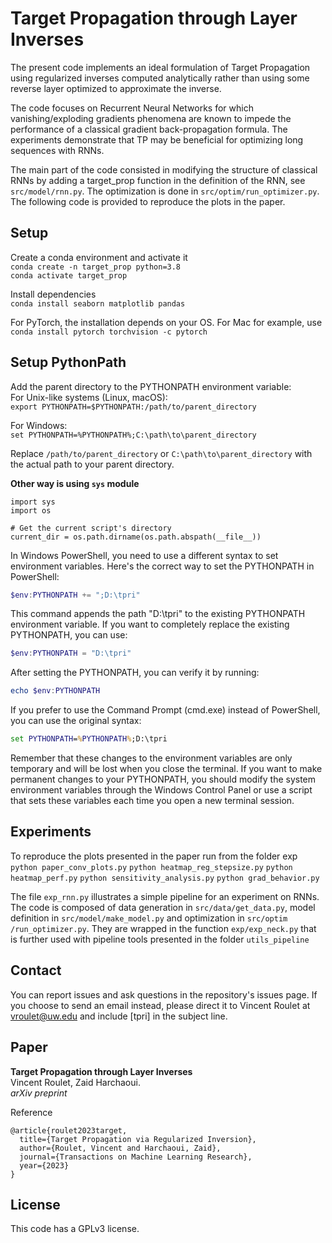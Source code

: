 # Target Propagation through Layer Inverses
The present code implements an ideal formulation of Target Propagation using regularized inverses
computed analytically rather than using some reverse layer optimized to approximate the inverse.

The code focuses on Recurrent Neural Networks for which vanishing/exploding gradients phenomena are known to impede the performance of a classical gradient back-propagation formula. The experiments demonstrate that TP may be beneficial for optimizing long sequences with RNNs.

The main part of the code consisted in modifying the structure of classical RNNs by adding a target_prop function
in the definition of the RNN, see ``src/model/rnn.py``.
The optimization is done in ``src/optim/run_optimizer.py``.
The following code is provided to reproduce the plots in the paper.


## Setup
Create a conda environment and activate it  
``conda create -n target_prop python=3.8``  
``conda activate target_prop``

Install dependencies  
``conda install seaborn matplotlib pandas``

For PyTorch, the installation depends on your OS. For Mac for example, use  
``conda install pytorch torchvision -c pytorch``

## Setup PythonPath
Add the parent directory to the PYTHONPATH environment variable: </br>
For Unix-like systems (Linux, macOS): </br>
`export PYTHONPATH=$PYTHONPATH:/path/to/parent_directory`

For Windows: </br>
`set PYTHONPATH=%PYTHONPATH%;C:\path\to\parent_directory`

Replace `/path/to/parent_directory` or `C:\path\to\parent_directory` with the actual path to your parent directory.

**Other way is using `sys` module** </br>
```
import sys
import os

# Get the current script's directory
current_dir = os.path.dirname(os.path.abspath(__file__))
```

In Windows PowerShell, you need to use a different syntax to set environment variables. Here's the correct way to set the PYTHONPATH in PowerShell:

```powershell
$env:PYTHONPATH += ";D:\tpri"
```

This command appends the path "D:\tpri" to the existing PYTHONPATH environment variable. If you want to completely replace the existing PYTHONPATH, you can use:

```powershell
$env:PYTHONPATH = "D:\tpri"
```

After setting the PYTHONPATH, you can verify it by running:

```powershell
echo $env:PYTHONPATH
```

If you prefer to use the Command Prompt (cmd.exe) instead of PowerShell, you can use the original syntax:

```cmd
set PYTHONPATH=%PYTHONPATH%;D:\tpri
```

Remember that these changes to the environment variables are only temporary and will be lost when you close the terminal. If you want to make permanent changes to your PYTHONPATH, you should modify the system environment variables through the Windows Control Panel or use a script that sets these variables each time you open a new terminal session.

## Experiments
To reproduce the plots presented in the paper run from the folder exp   
``python paper_conv_plots.py``
``python heatmap_reg_stepsize.py``
``python heatmap_perf.py``
``python sensitivity_analysis.py``
``python grad_behavior.py``

The file ``exp_rnn.py`` illustrates a simple pipeline for an experiment on RNNs. The code is composed of data
 generation in ``src/data/get_data.py``, model definition in ``src/model/make_model.py`` and optimization in ``src/optim
 /run_optimizer.py``. They are wrapped in the function ``exp/exp_neck.py`` that is further used with pipeline tools
  presented in the folder ``utils_pipeline``



## Contact
You can report issues and ask questions in the repository's issues page. If you choose to send an email instead, please direct it to Vincent Roulet at vroulet@uw.edu and include [tpri] in the subject line.

## Paper
**Target Propagation through Layer Inverses**  
Vincent Roulet, Zaid Harchaoui.   
*arXiv preprint*  

Reference
```
@article{roulet2023target,
  title={Target Propagation via Regularized Inversion},
  author={Roulet, Vincent and Harchaoui, Zaid},
  journal={Transactions on Machine Learning Research},
  year={2023}
}
```

## License
This code has a GPLv3 license.
